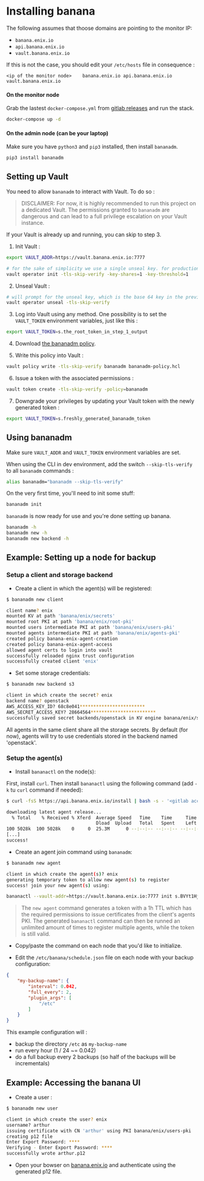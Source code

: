 # Installing banana

The following assumes that thoose domains are pointing to the monitor IP:

* `banana.enix.io`
* `api.banana.enix.io`
* `vault.banana.enix.io`

If this is not the case, you should edit your `/etc/hosts` file in consequence :

```
<ip of the monitor node>	banana.enix.io api.banana.enix.io vault.banana.enix.io
```

#### On the monitor node

Grab the lastest `docker-compose.yml` from [gitlab releases](https://gitlab.enix.io/products/banana/releases) and run the stack.

```bash
docker-compose up -d
```

#### On the admin node (can be your laptop)

Make sure you have `python3` and `pip3` installed, then install `bananadm`.

```bash
pip3 install bananadm
```

## Setting up Vault

You need to allow `bananadm` to interact with Vault. To do so :

> DISCLAIMER: For now, it is highly recommended to run this project on a dedicated Vault. The permissions granted to `bananadm` are dangerous and can lead to a full privilege escalation on your Vault instance.

If your Vault is already up and running, you can skip to step 3.

1. Init Vault :

```bash
export VAULT_ADDR=https://vault.banana.enix.io:7777

# for the sake of simplicity we use a single unseal key. for production, it is highly recommended to use more
vault operator init -tls-skip-verify -key-shares=1 -key-threshold=1
```

2. Unseal Vault :

```bash
# will prompt for the unseal key, which is the base 64 key in the previous command's output
vault operator unseal -tls-skip-verify
```

3. Log into Vault using any method. One possibility is to set the `VAULT_TOKEN` environment variables, just like this :

```bash
export VAULT_TOKEN=s.the_root_token_in_step_1_output
```

4. Download [the bananadm policy](https://gitlab.enix.io/products/banana/raw/master/config/vault/bananadm-policy.hcl).

5. Write this policy into Vault :

```bash
vault policy write -tls-skip-verify bananadm bananadm-policy.hcl
```

6. Issue a token with the associated permissions :

```bash
vault token create -tls-skip-verify -policy=bananadm
```

7. Downgrade your privileges by updating your Vault token with the newly generated token :

```bash
export VAULT_TOKEN=s.freshly_generated_bananadm_token
```

## Using bananadm

Make sure `VAULT_ADDR` and `VAULT_TOKEN` environment variables are set.

When using the CLI in dev environment, add the switch `--skip-tls-verify` to all `bananadm` commands :

```bash
alias bananadm="bananadm --skip-tls-verify"
```

On the very first time, you'll need to init some stuff:

```bash
bananadm init
```

`bananadm` is now ready for use and you're done setting up banana.

```bash
bananadm -h
bananadm new -h
bananadm new backend -h
```

## Example: Setting up a node for backup

### Setup a client and storage backend

* Create a client in which the agent(s) will be registered:

```bash
$ bananadm new client

client name? enix
mounted KV at path 'banana/enix/secrets'
mounted root PKI at path 'banana/enix/root-pki'
mounted users intermediate PKI at path 'banana/enix/users-pki'
mounted agents intermediate PKI at path 'banana/enix/agents-pki'
created policy banana-enix-agent-creation
created policy banana-enix-agent-access
allowed agent certs to login into vault
successfully reloaded nginx trust configuration
successfully created client 'enix'
```

* Set some storage credentials:

```bash
$ bananadm new backend s3

client in which create the secret? enix
backend name? openstack
AWS_ACCESS_KEY_ID? 68c8e041************************
AWS_SECRET_ACCESS_KEY? 28664564************************
successfully saved secret backends/openstack in KV engine banana/enix/secrets
```

All agents in the same client share all the storage secrets. By default (for now), agents will try to use credentials stored in the backend named 'openstack'.

### Setup the agent(s)

* Install `bananactl` on the node(s):

First, install `curl`. Then install `bananactl` using the following command (add `-k` tu `curl` command if needed):

```bash
$ curl -fsS https://api.banana.enix.io/install | bash -s - '<gitlab access token>'

downloading latest agent release...
  % Total    % Received % Xferd  Average Speed   Time    Time     Time  Current
                                 Dload  Upload   Total   Spent    Left  Speed
100 5028k  100 5028k    0     0  25.3M      0 --:--:-- --:--:-- --:--:-- 25.3M
[...]
success!
```

* Create an agent join command using `bananadm`:

```bash
$ bananadm new agent

client in which create the agent(s)? enix
generating temporary token to allow new agent(s) to register
success! join your new agent(s) using:

bananactl --vault-addr=https://vault.banana.enix.io:7777 init s.BVYt1Hj3eLn6NDPS2fJIKzfO enix <agent name>
```

> The `new agent` command generates a token with a 1h TTL which has the required permissions to issue certificates from the client's agents PKI. The generated `bananactl` command can then be runned an unlimited amount of times to register multiple agents, while the token is still valid.

* Copy/paste the command on each node that you'd like to initialize.

* Edit the `/etc/banana/schedule.json` file on each node with your backup configuration:

```json
{
	"my-backup-name": {
		"interval": 0.042,
		"full_every": 2,
		"plugin_args": [
			"/etc"
		]
	}
}
```

This example configuration will :

* backup the directory `/etc` as `my-backup-name`
* run every hour (1 / 24 ~= 0.042)
* do a full backup every 2 backups (so half of the backups will be incrementals)

## Example: Accessing the banana UI

* Create a user :

```bash
$ bananadm new user

client in which create the user? enix
username? arthur
issuing certificate with CN 'arthur' using PKI banana/enix/users-pki
creating p12 file
Enter Export Password: ****
Verifying - Enter Export Password: ****
successfully wrote arthur.p12
```

* Open your bowser on [banana.enix.io](https://banana.enix.io) and authenticate using the generated p12 file.
